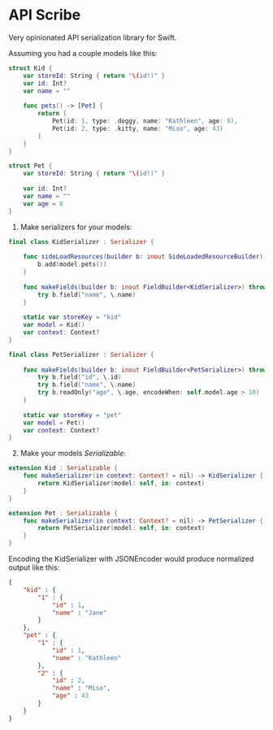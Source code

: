 # API Scribe

Very opinionated API serialization library for Swift.

Assuming you had a couple models like this:

```swift
struct Kid {
    var storeId: String { return "\(id!)" }
    var id: Int?
    var name = ""
    
    func pets() -> [Pet] {
        return [
            Pet(id: 1, type: .doggy, name: "Kathleen", age: 9),
            Pet(id: 2, type: .kitty, name: "Miso", age: 43)
        ]
    }
}

struct Pet {
    var storeId: String { return "\(id!)" }
    
    var id: Int?
    var name = ""
    var age = 0
}
```

1. Make serializers for your models:
```swift
final class KidSerializer : Serializer {
    
    func sideLoadResources(builder b: inout SideLoadedResourceBuilder) {
        b.add(model.pets())
    }
    
    func makeFields(builder b: inout FieldBuilder<KidSerializer>) throws {
        try b.field("name", \.name)
    }
    
    static var storeKey = "kid"
    var model = Kid()
    var context: Context?
}

final class PetSerializer : Serializer {
    
    func makeFields(builder b: inout FieldBuilder<PetSerializer>) throws {
        try b.field("id", \.id)
        try b.field("name", \.name)
        try b.readOnly("age", \.age, encodeWhen: self.model.age > 10)
    }
    
    static var storeKey = "pet"
    var model = Pet()
    var context: Context?
}
```

2. Make your models _Serializable_:
```swift
extension Kid : Serializable {
    func makeSerializer(in context: Context? = nil) -> KidSerializer {
        return KidSerializer(model: self, in: context)
    }
}

extension Pet : Serializable {
    func makeSerializer(in context: Context? = nil) -> PetSerializer {
        return PetSerializer(model: self, in: context)
    }
}
```

Encoding the KidSerializer with JSONEncoder would produce normalized output like this:
```json
{
    "kid" : {
        "1" : {
            "id" : 1,
            "name" : "Jane"
        }
    },
    "pet" : {
        "1" : {
            "id" : 1,
            "name" : "Kathleen"
        },
        "2" : {
            "id" : 2,
            "name" : "Miso",
            "age" : 43
        }
    }
}
```
